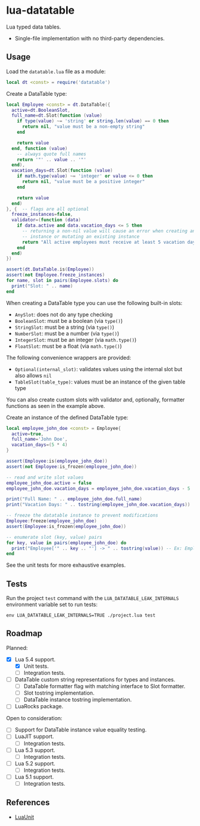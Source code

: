 # lua-datatable

Lua typed data tables.

* Single-file implementation with no third-party dependencies.

## Usage

Load the `datatable.lua` file as a module:

```lua
local dt <const> = require('datatable')
```

Create a DataTable type:

```lua
local Employee <const> = dt.DataTable({
  active=dt.BooleanSlot,
  full_name=dt.Slot(function (value)
    if type(value) ~= 'string' or string.len(value) == 0 then
      return nil, "value must be a non-empty string"
    end

    return value
  end, function (value)
    -- always quote full names
    return '"' .. value .. '"'
  end),
  vacation_days=dt.Slot(function (value)
    if math.type(value) ~= 'integer' or value <= 0 then
      return nil, "value must be a positive integer"
    end

    return value
  end)
}, {  -- flags are all optional
  freeze_instances=false,
  validator=(function (data)
    if data.active and data.vacation_days <= 5 then
      -- returning a non-nil value will cause an error when creating an
      -- instance or mutating an existing instance
      return "All active employees must receive at least 5 vacation days."
    end
  end)
})

assert(dt.DataTable.is(Employee))
assert(not Employee.freeze_instances)
for name, slot in pairs(Employee.slots) do
  print("Slot: " .. name)
end
```

When creating a DataTable type you can use the following built-in slots:

* `AnySlot`: does not do any type checking
* `BooleanSlot`: must be a boolean (via `type()`)
* `StringSlot`: must be a string (via `type()`)
* `NumberSlot`: must be a number (via `type()`)
* `IntegerSlot`: must be an integer (via `math.type()`)
* `FloatSlot`: must be a float (via `math.type()`)

The following convenience wrappers are provided:

* `Optional(internal_slot)`: validates values using the internal slot but also allows `nil`
* `TableSlot(table_type)`: values must be an instance of the given table type

You can also create custom slots with validator and, optionally, formatter
functions as seen in the example above.

Create an instance of the defined DataTable type:

```lua
local employee_john_doe <const> = Employee{
  active=true,
  full_name='John Doe',
  vacation_days=(5 * 4)
}

assert(Employee:is(employee_john_doe))
assert(not Employee:is_frozen(employee_john_doe))

-- read and write slot values
employee_john_doe.active = false
employee_john_doe.vacation_days = employee_john_doe.vacation_days - 5

print("Full Name: " .. employee_john_doe.full_name)
print("Vacation Days: " .. tostring(employee_john_doe.vacation_days))

-- freeze the datatable instance to prevent modifications
Employee:freeze(employee_john_doe)
assert(Employee:is_frozen(employee_john_doe))

-- enumerate slot (key, value) pairs
for key, value in pairs(employee_john_doe) do
  print("Employee['" .. key .. "'] -> " .. tostring(value)) -- Ex: Employee['active'] -> false
end
```

See the unit tests for more exhaustive examples.

## Tests

Run the project `test` command with the `LUA_DATATABLE_LEAK_INTERNALS` environment variable set to run tests:

```
env LUA_DATATABLE_LEAK_INTERNALS=TRUE ./project.lua test
```

## Roadmap

Planned:

* [x] Lua 5.4 support.
  * [x] Unit tests.
  * [ ] Integration tests.
* [ ] DataTable custom string representations for types and instances.
  * [ ] DataTable formatter flag with matching interface to Slot formatter.
  * [ ] Slot tostring implementation.
  * [ ] DataTable instance tostring implementation.
* [ ] LuaRocks package.

Open to consideration:

* [ ] Support for DataTable instance value equality testing.
* [ ] LuaJIT support.
  * [ ] Integration tests.
* [ ] Lua 5.3 support.
  * [ ] Integration tests.
* [ ] Lua 5.2 support.
  * [ ] Integration tests.
* [ ] Lua 5.1 support.
  * [ ] Integration tests.

## References

* [LuaUnit](https://luaunit.readthedocs.io/en/latest/)
